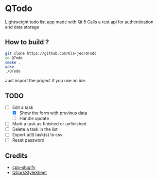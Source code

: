 # QTodo

Lightweight todo list app made with Qt 5
Calls a rest api for authentication and data storage

## How to build ?

```bash
git clone https://github.com/Ola-jed/QTodo
cd QTodo
cmake .
make
./QTodo
```

Just import the project if you use an ide.

## TODO

- [ ] Edit a task
  - [x] Show the form with previous data
  - [ ] Handle update
- [ ] Mark a task as finished or unfinished
- [ ] Delete a task in the list
- [ ] Export a(ll) task(s) to csv
- [ ] Reset password

## Credits

- [cpp-slugify](https://github.com/thomasbrueggemann/cpp-slugify)
- [QDarkStyleSheet](https://github.com/ColinDuquesnoy/QDarkStyleSheet)
